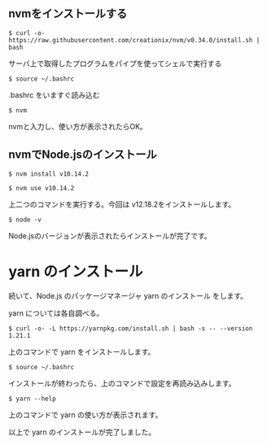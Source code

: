 ## nvmをインストールする

```
$ curl -o- https://raw.githubusercontent.com/creationix/nvm/v0.34.0/install.sh | bash
```

サーバ上で取得したプログラムをパイプを使ってシェルで実行する

```
$ source ~/.bashrc
```

.bashrc をいますぐ読み込む

```
$ nvm 
```

nvmと入力し、使い方が表示されたらOK。

## nvmでNode.jsのインストール

```
$ nvm install v10.14.2
```

```
$ nvm use v10.14.2
```

上二つのコマンドを実行する。今回は v12.18.2をインストールします。

```
$ node -v
```

Node.jsのバージョンが表示されたらインストールが完了です。

# yarn のインストール

続いて、Node.js のパッケージマネージャ yarn のインストール をします。

yarn については各自調べる。

```
$ curl -o- -L https://yarnpkg.com/install.sh | bash -s -- --version 1.21.1
```

上のコマンドで yarn をインストールします。

```
$ source ~/.bashrc
```

インストールが終わったら、上のコマンドで設定を再読み込みします。

```
$ yarn --help
```

上のコマンドで yarn の使い方が表示されます。

以上で yarn のインストールが完了しました。
